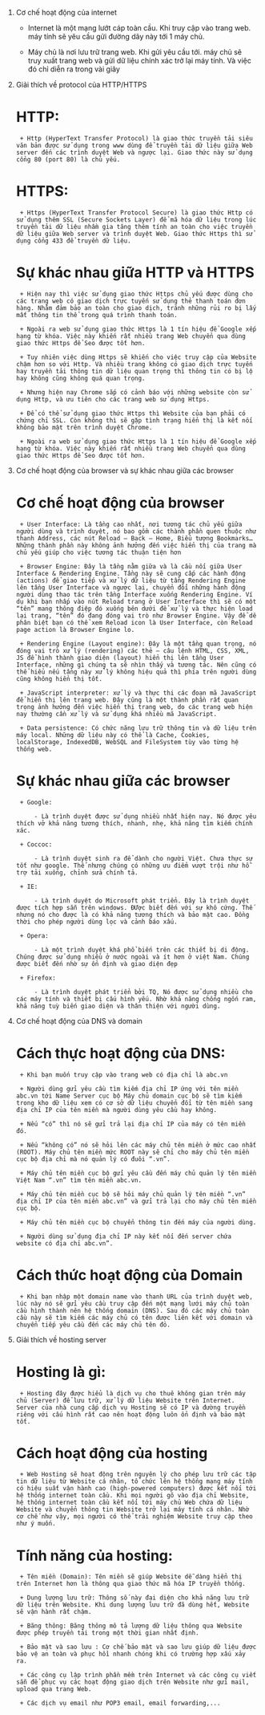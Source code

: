 1. Cơ chế hoạt động của internet
    - Internet là một mạng lướt cáp toàn cầu. Khi truy cập vào trang web. máy tính sẽ yêu cầu gửi đường dây này tới 1 máy chủ.

    - Máy chủ là nơi lưu trữ trang web. Khi gửi yêu cầu tới. máy chủ sẽ truy xuất trang web  và gửi dữ liệu chính xác trở lại máy tính. Và việc đó chỉ diễn ra trong vài giây

2. Giải thích về protocol của HTTP/HTTPS
    # HTTP:

        + Http (HyperText Transfer Protocol) là giao thức truyền tải siêu văn bản được sử dụng trong www dùng để truyền tải dữ liệu giữa Web server đến các trình duyệt Web và ngược lại. Giao thức này sử dụng cổng 80 (port 80) là chủ yếu.

    # HTTPS:

        + Https (HyperText Transfer Protocol Secure) là giao thức Http có sử dụng thêm SSL (Secure Sockets Layer) để mã hóa dữ liệu trong lúc truyền tải dữ liệu nhầm gia tăng thêm tính an toàn cho việc truyền dữ liệu giữa Web server và trình duyệt Web. Giao thức Https thì sử dụng cổng 433 để truyền dữ liệu.

    # Sự khác nhau giữa HTTP và HTTPS 

        + Hiện nay thì việc sử dụng giao thức Https chủ yếu được dùng cho các trang web có giao dịch trực tuyến sử dụng thẻ thanh toán đơn hàng. Nhằm đảm bảo an toàn cho giao dịch, tránh những rủi ro bị lấy mất thông tin thể trong quá trình thanh toán.

        + Ngoài ra web sử dụng giao thức Https là 1 tín hiệu để Google xếp hạng từ khóa. Việc này khiến rất nhiều trang Web chuyển qua dùng giao thức Https để Seo được tốt hơn.

        + Tuy nhiên việc dùng Https sẽ khiến cho việc truy cập của Website chậm hơn so với Http. Và nhiều trang không có giao dịch trực tuyến hay truyền tải thông tin dữ liệu quan trọng thì thông tin có bị lộ hay không cũng không quá quan trọng.

        + Nhưng hiện nay Chrome sắp có cảnh báo với những website còn sử dụng Http, và ưu tiên cho các trang web sử dụng Https.

        + Để có thể sử dụng giao thức Https thì Website của bạn phải có chứng chỉ SSL. Còn không thì sẽ gặp tình trạng hiển thị là kết nối không bảo mật trên trình duyệt Chrome.

        + Ngoài ra web sử dụng giao thức Https là 1 tín hiệu để Google xếp hạng từ khóa. Việc này khiến rất nhiều trang Web chuyển qua dùng giao thức Https để Seo được tốt hơn.

3. Cơ chế hoạt động của browser và sự khác nhau giữa các browser

    # Cơ chế hoạt động của browser

        + User Interface: Là tầng cao nhất, nơi tương tác chủ yếu giữa người dùng và trình duyệt, nó bao gồm các thành phần quen thuộc như thanh Address, các nút Reload – Back – Home, Biểu tượng Bookmarks… Những thành phần này không ảnh hưởng đến việc hiển thị của trang mà chủ yếu giúp cho việc tương tác thuận tiện hơn

        + Browser Engine: Đây là tầng nằm giữa và là cầu nối giữa User Interface & Rendering Engine. Tầng này sẽ cung cấp các hành động (actions) để giao tiếp và xử lý dữ liệu từ tầng Rendering Engine lên tầng User Interface và ngược lại, chuyển đổi những hành động người dùng thao tác trên tầng Interface xuống Rendering Engine. Ví dụ khi bạn nhấp vào nút Reload trang ở User Interface thì sẽ có một “tên” mang thông điệp đó xuống bên dưới để xử lý và thực hiện load lại trang, “tên” đó đang đóng vai trò như Browser Engine. Vậy để dễ phân biệt bạn có thể xem Reload icon là User Interface, còn Reload page action là Browser Engine lo.

        + Rendering Engine (Layout engine): Đây là một tầng quan trọng, nó đóng vai trò xử lý (rendering) các thẻ – câu lệnh HTML, CSS, XML, JS để hình thành giao diện (layout) hiển thị lên tầng User Interface, những gì chúng ta sẽ nhìn thấy và tương tác. Nên cũng có thể hiểu nếu tầng này xử lý không hiệu quả thì phía trên người dùng cũng không hiển thị tốt.

        + JavaScript interpreter: xử lý và thực thi các đoạn mã JavaScript để hiển thị lên trang web. Đây cũng là một thành phần rất quan trọng ảnh hưởng đến việc hiển thị trang web, do các trang web hiện nay thường cần xử lý và sử dụng khá nhiều mã JavaScript.

        + Data persistence: Có chức năng lưu trữ thông tin và dữ liệu trên máy local. Những dữ liệu này có thể là Cache, Cookies, localStorage, IndexedDB, WebSQL and FileSystem tùy vào từng hệ thống web.
        
    # Sự khác nhau giữa các browser

        + Google: 

            - Là trình duyệt được sử dụng nhiều nhất hiện nay. Nó được yêu thích vở khả năng tương thích, nhanh, nhẹ, khả năng tìm kiếm chính xác.

        + Coccoc: 

            - Là trình duyệt sinh ra để dành cho người Việt. Chưa thực sự tốt như google. Thế nhưng chúng có những ưu điểm vượt trội như hỗ trợ tải xuống, chỉnh sửa chính tả.

        + IE: 

            - Là trình duyệt do Microsoft phát triển. Đây là trình duyệt được tích hợp sẵn trên windows. ĐƯợc biết đến với sự khô cứng. Thế nhưng nó cho được là có khả năng tương thích và bảo mật cao. Đồng thời cho phép người dùng lọc và cảnh báo xấu.

        + Opera:

            - Là một trình duyệt khá phổ biến trên các thiết bị di động. Chúng được sử dụng nhiều ở nước ngoài và ít hơn ở việt Nam. Chúng được biết đến nhờ sự ổn định và giao diện đẹp

        + Firefox:

            - Là trình duyệt phát triển bởi TQ, Nó được sử dụng nhiều cho các máy tính và thiết bị cấu hình yếu. Nhờ khả năng chống ngốn ram, khả năng tuỳ biến giao diện và thân thiện với người dùng.

4. Cơ chế hoạt động của DNS và domain

    # Cách thực hoạt động của DNS: 

        + Khi bạn muốn truy cập vào trang web có địa chỉ là abc.vn

        + Người dùng gửi yêu cầu tìm kiếm địa chỉ IP ứng với tên miền abc.vn tới Name Server cục bộ Máy chủ domain cục bộ sẽ tìm kiếm trong kho dữ liệu xem có cơ sở dữ liệu chuyển đổi từ tên miền sang địa chỉ IP của tên miền mà người dùng yêu cầu hay không.

        + Nếu “có” thì nó sẽ gửi trả lại địa chỉ IP của máy có tên miền đó.

        + Nếu “không có” nó sẽ hỏi lên các máy chủ tên miền ở mức cao nhất (ROOT). Máy chủ tên miền mức ROOT này sẽ chỉ cho máy chủ tên miền cục bộ địa chỉ mà nó quản lý có đuôi “.vn”.

        + Máy chủ tên miền cục bộ gửi yêu cầu đến máy chủ quản lý tên miền Việt Nam “.vn” tìm tên miền abc.vn.

        + Máy chủ tên miền cục bộ sẽ hỏi máy chủ quản lý tên miền “.vn” địa chỉ IP của tên miền abc.vn” và gửi trả lại cho máy chủ tên miền cục bộ.

        + Máy chủ tên miền cục bộ chuyển thông tin đến máy của người dùng.

        + Người dùng sử dụng địa chỉ IP này kết nối đến server chứa website có địa chỉ abc.vn”.
    
    # Cách thức hoạt động của Domain

        + Khi bạn nhập một domain name vào thanh URL của trình duyệt web, lúc này nó sẽ gửi yêu cầu truy cập đến một mạng lưới máy chủ toàn cầu hình thành nên hệ thống domain (DNS). Sau đó các máy chủ toàn cầu này sẽ tìm kiếm các máy chủ có tên được liên kết với domain và chuyển tiếp yêu cầu đến các máy chủ tên đó.

5. Giải thích về hosting server

    # Hosting là gì: 

        + Hosting đây được hiểu là dịch vụ cho thuê không gian trên máy chủ (Server) để lưu trữ, xử lý dữ liệu Website trên Internet. Server của nhà cung cấp dịch vụ Hosting sẽ có IP và đường truyền riêng với cấu hình rất cao nên hoạt động luôn ổn định và bảo mật tốt.

    # Cách hoạt động của hosting

        + Web Hosting sẽ hoạt động trên nguyên lý cho phép lưu trữ các tập tin dữ liệu từ Website cá nhân, tổ chức lên hệ thống mạng máy tính có hiệu suất vận hành cao (high-powered computers) được kết nối tới hệ thống internet toàn cầu. Khi mọi người gõ vào địa chỉ Website, hệ thống internet toàn cầu kết nối tới máy chủ Web chứa dữ liệu Website và chuyển thông tin Website trở lại máy tính cá nhân. Nhờ cơ chế như vậy, mọi người có thể trải nghiệm Website truy cập theo như ý muốn.

    # Tính năng của hosting:

        + Tên miền (Domain): Tên miền sẽ giúp Website dễ dàng hiển thị trên Internet hơn là thông qua giao thức mã hóa IP truyền thống.

        + Dung lượng lưu trữ: Thông số này đại diện cho khả năng lưu trữ dữ liệu trên Website. Khi dung lượng lưu trữ đã dùng hết, Website sẽ vận hành rất chậm.

        + Băng thông: Băng thông mô tả lượng dữ liệu thông qua Website được phép truyền tải trong một thời gian nhất định.

        + Bảo mật và sao lưu : Cơ chế bảo mật và sao lưu giúp dữ liệu được bảo vệ an toàn và phục hồi nhanh chóng khi có trường hợp xấu xảy ra.

        + Các công cụ lập trình phần mềm trên Internet và các công cụ viết sẵn để phục vụ các hoạt động giao dịch trên Website như gửi mail, upload qua trang Web.

        + Các dịch vụ email như POP3 email, email forwarding,...
